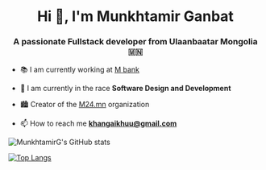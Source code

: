 <h1 align="center">Hi 👋, I'm
Munkhtamir Ganbat</h1>
<h3 align="center">A passionate Fullstack developer from Ulaanbaatar Mongolia 🇲🇳</h3>

- 📚 I am currently working at <a href="https://m-bank.mn/" target="_blank"> M bank</a>

- 🌱 I am currently in the race **Software Design and Development**

- 🏙 Creator of the [M24.mn](https://m24.mn) organization

- 📫 How to reach me **khangaikhuu@gmail.com**

![MunkhtamirG's GitHub stats](https://github-readme-stats.vercel.app/api?username=munkhtamirg&count_private=true&show_icons=true&theme=radical)

[![Top Langs](https://github-readme-stats.vercel.app/api/top-langs/?username=munkhtamirg&layout=compact)](https://github.com/munkhtamirg/github-readme-stats)
